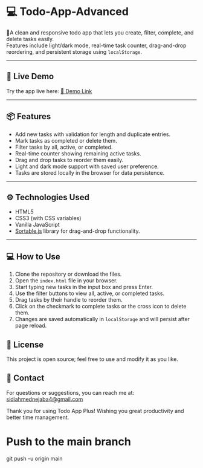 # 💻 Todo-App-Advanced

📝A clean and responsive todo app that lets you create, filter, complete, and delete tasks easily.  
Features include light/dark mode, real-time task counter, drag-and-drop reordering, and persistent storage using `localStorage`.

---
## 🚀 Live Demo

Try the app live here: [🔗 Demo Link](https://sidiahmed-4.github.io/todo-app-advanced/)

---
## 📦 Features

- Add new tasks with validation for length and duplicate entries.
- Mark tasks as completed or delete them.
- Filter tasks by all, active, or completed.
- Real-time counter showing remaining active tasks.
- Drag and drop tasks to reorder them easily.
- Light and dark mode support with saved user preference.
- Tasks are stored locally in the browser for data persistence.

---

## ⚙️ Technologies Used

- HTML5
- CSS3 (with CSS variables)
- Vanilla JavaScript
- [Sortable.js](https://sortablejs.github.io/Sortable/) library for drag-and-drop functionality.

---

##  💻 How to Use

1. Clone the repository or download the files.
2. Open the `index.html` file in your browser.
3. Start typing new tasks in the input box and press Enter.
4. Use the filter buttons to view all, active, or completed tasks.
5. Drag tasks by their handle to reorder them.
6. Click on the checkmark to complete tasks or the cross icon to delete them.
7. Changes are saved automatically in `localStorage` and will persist after page reload.

## 🤝 License
This project is open source; feel free to use and modify it as you like.

## 📧 Contact
For questions or suggestions, you can reach me at:
sidiahmednejaba4@gmail.com

Thank you for using Todo App Plus!
Wishing you great productivity and better time management.


# Push to the main branch
git push -u origin main
